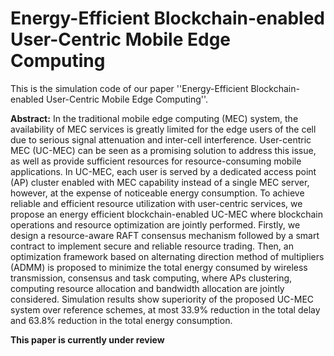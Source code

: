 # Energy-Efficient Blockchain-enabled User-Centric Mobile Edge Computing

This is the simulation code of our paper ''Energy-Efficient Blockchain-enabled User-Centric Mobile Edge Computing''.

**Abstract:** In the traditional mobile edge computing (MEC) system, the availability of MEC services is greatly limited for the edge users of the cell due to serious signal attenuation and inter-cell interference. User-centric MEC (UC-MEC) can be seen as a promising solution to address this issue, as well as provide sufficient resources for resource-consuming mobile applications. In UC-MEC, each user is served by a dedicated access point (AP) cluster enabled with MEC capability instead of a single MEC server, however, at the expense of noticeable energy consumption. To achieve reliable and efficient resource utilization with user-centric services, we propose an energy efficient blockchain-enabled UC-MEC where blockchain operations and resource optimization are jointly performed. Firstly, we design a resource-aware RAFT consensus mechanism followed by a smart contract to implement secure and reliable resource trading. Then, an optimization framework based on alternating direction method of multipliers (ADMM) is proposed to minimize the total energy consumed by wireless transmission, consensus and task computing, where APs clustering, computing resource allocation and bandwidth allocation are jointly considered. Simulation results show superiority of the proposed UC-MEC system over reference schemes, at most 33.9% reduction in the total delay and 63.8% reduction in the total energy consumption.

**This paper is currently under review**


